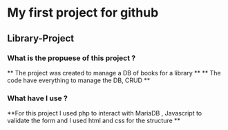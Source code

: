 # My first project for github
## Library-Project

### What is the propuese of this project ?
** The project was created to manage a DB of books for a library **
** The code have everything to manage the DB, CRUD **
### What have I use ?
**For this project I used php to interact with  MariaDB , Javascript to validate the form and I used html and css for the structure **


